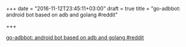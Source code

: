 +++
date = "2016-11-12T23:45:11+03:00"
draft = true
title = "go-adbbot: android bot based on adb and golang  #reddit"

+++

<p><a href="https://t.co/sVOK4YlM7h">go-adbbot: android bot based on adb and golang  #reddit</a></p>
